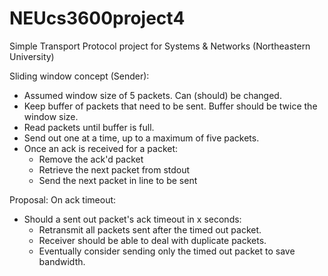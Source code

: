 NEUcs3600project4
=================

Simple Transport Protocol project for Systems &amp; Networks (Northeastern University)

Sliding window concept (Sender):
- Assumed window size of 5 packets. Can (should) be changed.
- Keep buffer of packets that need to be sent. Buffer should be twice the window size.
- Read packets until buffer is full.
- Send out one at a time, up to a maximum of five packets.
- Once an ack is received for a packet:
  - Remove the ack'd packet
  - Retrieve the next packet from stdout
  - Send the next packet in line to be sent

Proposal: On ack timeout:
- Should a sent out packet's ack timeout in x seconds:
  - Retransmit all packets sent after the timed out packet.
  - Receiver should be able to deal with duplicate packets.
  - Eventually consider sending only the timed out packet to save bandwidth.
